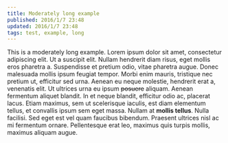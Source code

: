 ```yaml
---
title: Moderately long example
published: 2016/1/7 23:48
updated: 2016/1/7 23:48
tags: test, example, long
---
```


This is a moderately long example. Lorem ipsum dolor sit amet, consectetur
adipiscing elit. Ut a suscipit elit. Nullam hendrerit diam risus, eget mollis
eros pharetra a. Suspendisse et pretium odio, vitae pharetra augue. Donec
malesuada mollis ipsum feugiat tempor. Morbi enim mauris, tristique nec pretium
ut, efficitur sed urna. Aenean eu neque molestie, hendrerit erat a, venenatis
elit. Ut ultrices urna eu ipsum ~~posuere~~ aliquam. Aenean fermentum aliquet
blandit. In et neque blandit, efficitur odio ac, placerat lacus. Etiam maximus,
sem ut scelerisque iaculis, est diam elementum tellus, et convallis ipsum sem
eget massa. Nullam at **mollis tellus**. Nulla facilisi. Sed eget est vel quam
faucibus bibendum. Praesent ultrices nisl ac mi fermentum ornare. Pellentesque
erat leo, maximus quis turpis mollis, maximus aliquam augue.
